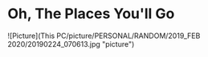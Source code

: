 # Oh, The Places You'll Go
![Picture](This PC/picture/PERSONAL/RANDOM/2019_FEB 2020/20190224_070613.jpg "picture")
